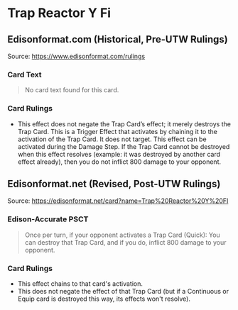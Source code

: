 # Trap Reactor Y Fi

## Edisonformat.com (Historical, Pre-UTW Rulings)

Source: https://www.edisonformat.com/rulings

### Card Text

> No card text found for this card.

### Card Rulings

*   This effect does not negate the Trap Card’s effect; it merely destroys the Trap Card. This is a Trigger Effect that activates by chaining it to the activation of the Trap Card. It does not target. This effect can be activated during the Damage Step. If the Trap Card cannot be destroyed when this effect resolves (example: it was destroyed by another card effect already), then you do not inflict 800 damage to your opponent.

## Edisonformat.net (Revised, Post-UTW Rulings)

Source: https://edisonformat.net/card?name=Trap%20Reactor%20Y%20FI

### Edison-Accurate PSCT

> Once per turn, if your opponent activates a Trap Card (Quick): You can destroy that Trap Card, and if you do, inflict 800 damage to your opponent.

### Card Rulings

*   This effect chains to that card's activation.
*   This does not negate the effect of that Trap Card (but if a Continuous or Equip card is destroyed this way, its effects won't resolve).
            